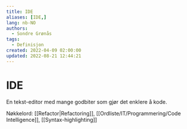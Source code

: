 ```yaml
---
title: IDE
aliases: [IDE,]
lang: nb-NO
authors:
  - Sondre Grønås
tags:
  - Definisjon
created: 2022-04-09 02:00:00
updated: 2022-08-21 12:44:21
---
```

# IDE
En tekst-editor med mange godbiter som gjør det enklere å kode.

Nøkkelord: [[Refactor|Refactoring]], [[Ordliste/IT/Programmering/Code Intelligence]], [[Syntax-highlighting]]